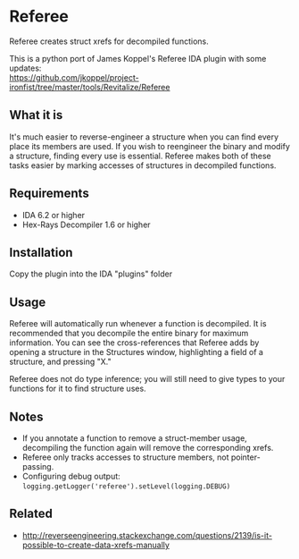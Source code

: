 # Referee

Referee creates struct xrefs for decompiled functions.

This is a python port of James Koppel's Referee IDA plugin with some updates:  
<https://github.com/jkoppel/project-ironfist/tree/master/tools/Revitalize/Referee>

## What it is

It's much easier to reverse-engineer a structure when you can find every place its members are used. If you wish to reengineer the binary and modify a structure, finding every use is essential. Referee makes both of these tasks easier by marking accesses of structures in decompiled functions.

## Requirements

* IDA 6.2 or higher
* Hex-Rays Decompiler 1.6 or higher

## Installation

Copy the plugin into the IDA "plugins" folder

## Usage

Referee will automatically run whenever a function is decompiled. It is recommended that you decompile the entire binary for maximum information. You can see the cross-references that Referee adds by opening a structure in the Structures window, highlighting a field of a structure, and pressing "X."

Referee does not do type inference; you will still need to give types to your functions for it to find structure uses.

## Notes

* If you annotate a function to remove a struct-member usage, decompiling the function again will remove the corresponding xrefs.
* Referee only tracks accesses to structure members, not pointer-passing.
* Configuring debug output: `logging.getLogger('referee').setLevel(logging.DEBUG)`

## Related

* <http://reverseengineering.stackexchange.com/questions/2139/is-it-possible-to-create-data-xrefs-manually>
